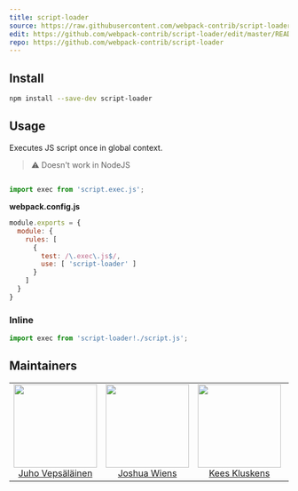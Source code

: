 ```yaml
---
title: script-loader
source: https://raw.githubusercontent.com/webpack-contrib/script-loader/master/README.md
edit: https://github.com/webpack-contrib/script-loader/edit/master/README.md
repo: https://github.com/webpack-contrib/script-loader
---
```



## Install

```bash
npm install --save-dev script-loader
```

## Usage

Executes JS script once in global context.

> :warning: Doesn't work in NodeJS

##

```js
import exec from 'script.exec.js';
```

**webpack.config.js**
```js
module.exports = {
  module: {
    rules: [
      {
        test: /\.exec\.js$/,
        use: [ 'script-loader' ]
      }
    ]
  }
}
```

### Inline

```js
import exec from 'script-loader!./script.js';
```

## Maintainers

<table>
  <tbody>
    <tr>
      <td align="center">
        <img width="150" height="150"
        src="https://avatars3.githubusercontent.com/u/166921?v=3&s=150">
        </br>
        <a href="https://github.com/bebraw">Juho Vepsäläinen</a>
      </td>
      <td align="center">
        <img width="150" height="150"
        src="https://avatars2.githubusercontent.com/u/8420490?v=3&s=150">
        </br>
        <a href="https://github.com/d3viant0ne">Joshua Wiens</a>
      </td>
      <td align="center">
        <img width="150" height="150"
        src="https://avatars3.githubusercontent.com/u/533616?v=3&s=150">
        </br>
        <a href="https://github.com/SpaceK33z">Kees Kluskens</a>
      </td>
      <td align="center">
        <img width="150" height="150"
        src="https://avatars3.githubusercontent.com/u/3408176?v=3&s=150">
        </br>
        <a href="https://github.com/TheLarkInn">Sean Larkin</a>
      </td>
    </tr>
  <tbody>
</table>


[npm]: https://img.shields.io/npm/v/script-loader.svg
[npm-url]: https://npmjs.com/package/script-loader

[node]: https://img.shields.io/node/v/script-loader.svg
[node-url]: https://nodejs.org

[deps]: https://david-dm.org/webpack/script-loader.svg
[deps-url]: https://david-dm.org/webpack/script-loader

[chat]: https://badges.gitter.im/webpack/webpack.svg
[chat-url]: https://gitter.im/webpack/webpack
